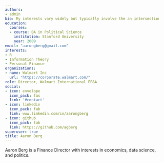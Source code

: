 ```yaml
---
authors:
- admin
bio: My interests vary widely but typically involve the an intersection between math and the real world.
education:
  courses:
  - course: BA in Political Science
    institution: Stanford University
    year: 2009
email: "aarongberg@gmail.com"
interests:
- R
- Information Theory
- Personal Finance
organizations:
- name: Walmart Inc
  url: "https://corporate.walmart.com/"
role: Director, Walmart International FP&A
social:
- icon: envelope
  icon_pack: fas
  link: '#contact'
- icon: linkedin
  icon_pack: fab
  link: www.linkedin.com/in/aarongberg
- icon: github
  icon_pack: fab
  link: https://github.com/agberg
superuser: true
title: Aaron Berg
---
```


Aaron Berg is a Finance Director with interests in economics, data science, and politics.
